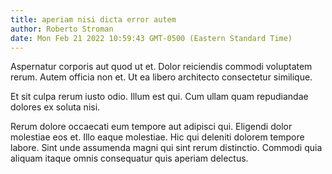 ```yaml
---
title: aperiam nisi dicta error autem
author: Roberto Stroman
date: Mon Feb 21 2022 10:59:43 GMT-0500 (Eastern Standard Time)
---
```

Aspernatur corporis aut quod ut et. Dolor reiciendis commodi voluptatem rerum. Autem officia non et. Ut ea libero architecto consectetur similique.

 Et sit culpa rerum iusto odio. Illum est qui. Cum ullam quam repudiandae dolores ex soluta nisi.

 Rerum dolore occaecati eum tempore aut adipisci qui. Eligendi dolor molestiae eos et. Illo eaque molestiae. Hic qui deleniti dolorem tempore labore. Sint unde assumenda magni qui sint rerum distinctio. Commodi quia aliquam itaque omnis consequatur quis aperiam delectus.
